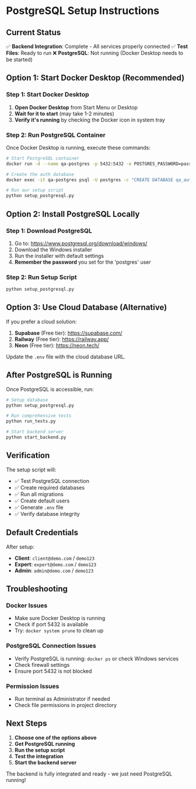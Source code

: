 # PostgreSQL Setup Instructions

## Current Status
✅ **Backend Integration**: Complete - All services properly connected
✅ **Test Files**: Ready to run
❌ **PostgreSQL**: Not running (Docker Desktop needs to be started)

## Option 1: Start Docker Desktop (Recommended)

### Step 1: Start Docker Desktop
1. **Open Docker Desktop** from Start Menu or Desktop
2. **Wait for it to start** (may take 1-2 minutes)
3. **Verify it's running** by checking the Docker icon in system tray

### Step 2: Run PostgreSQL Container
Once Docker Desktop is running, execute these commands:

```bash
# Start PostgreSQL container
docker run -d --name qa-postgres -p 5432:5432 -e POSTGRES_PASSWORD=password -e POSTGRES_DB=qa_system postgres:15

# Create the auth database
docker exec -it qa-postgres psql -U postgres -c "CREATE DATABASE qa_auth;"

# Run our setup script
python setup_postgresql.py
```

## Option 2: Install PostgreSQL Locally

### Step 1: Download PostgreSQL
1. Go to: https://www.postgresql.org/download/windows/
2. Download the Windows installer
3. Run the installer with default settings
4. **Remember the password** you set for the 'postgres' user

### Step 2: Run Setup Script
```bash
python setup_postgresql.py
```

## Option 3: Use Cloud Database (Alternative)

If you prefer a cloud solution:
1. **Supabase** (Free tier): https://supabase.com/
2. **Railway** (Free tier): https://railway.app/
3. **Neon** (Free tier): https://neon.tech/

Update the `.env` file with the cloud database URL.

## After PostgreSQL is Running

Once PostgreSQL is accessible, run:

```bash
# Setup database
python setup_postgresql.py

# Run comprehensive tests
python run_tests.py

# Start backend server
python start_backend.py
```

## Verification

The setup script will:
- ✅ Test PostgreSQL connection
- ✅ Create required databases
- ✅ Run all migrations
- ✅ Create default users
- ✅ Generate `.env` file
- ✅ Verify database integrity

## Default Credentials

After setup:
- **Client**: `client@demo.com` / `demo123`
- **Expert**: `expert@demo.com` / `demo123`
- **Admin**: `admin@demo.com` / `demo123`

## Troubleshooting

### Docker Issues
- Make sure Docker Desktop is running
- Check if port 5432 is available
- Try: `docker system prune` to clean up

### PostgreSQL Connection Issues
- Verify PostgreSQL is running: `docker ps` or check Windows services
- Check firewall settings
- Ensure port 5432 is not blocked

### Permission Issues
- Run terminal as Administrator if needed
- Check file permissions in project directory

## Next Steps

1. **Choose one of the options above**
2. **Get PostgreSQL running**
3. **Run the setup script**
4. **Test the integration**
5. **Start the backend server**

The backend is fully integrated and ready - we just need PostgreSQL running!



